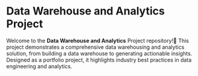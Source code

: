 # Data Warehouse and Analytics Project
Welcome to the **Data Warehouse and Analytics** Project repository!🚀
This project demonstrates a comprehensive data warehousing and analytics solution, from building a data warehouse to generating actionable insights. Designed as a portfolio project, it highlights industry best practices in data engineering and analytics.
